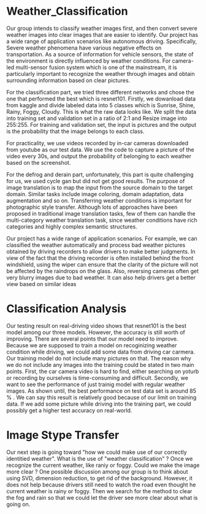 # Weather_Classification

Our group intends to classify weather images first, and then convert severe weather images into clear images that are easier to identify. Our project has a wide range of application scenarios like autonomous driving. Specifically, Severe weather phenomena have various negative effects on transportation. As a source of information for vehicle sensors, the state of the environment is directly influenced by weather conditions. For camera-led multi-sensor fusion system which is one of the mainstream, it is particularly important to recognize the weather through images and obtain surrounding information based on clear pictures.

For the classification part, we tried three different networks and chose the one that performed the best which is resnet101. Firstly, we dowanload data from kaggle and divide labeled data into 5 classes which is Sunrise, Shine, Rainy, Foggy, Cloudy. This is what the raw data looks like. We split the data into training set and validation set in a ratio of 2:1 and Resize image into 255:255. For training and validation set, the input is pictures and the output is the probability that the image belongs to each class.

For practicality, we use videos recorded by in-car cameras downloaded from youtube as our test data. We use the code to capture a picture of the video every 30s, and output the probability of belonging to each weather based on the screenshot.

For the defrog and derain part, unfortunately, this part is quite challenging for us, we used cycle gan but did not get good results.
The purpose of image translation is to map the input from the source domain to the target domain. Similar tasks include image coloring, domain adaptation, data augmentation and so on. Transferring weather conditions is important for photographic style transfer. Although lots of approaches have been proposed in traditional image translation tasks, few of them can handle the multi-category weather translation task, since weather conditions have rich categories and highly complex semantic structures.

Our project has a wide range of application scenarios. For example, we can classified the weather automatically and process bad weather pictures obtained by driving recorders to allow drivers to make better judgments. In view of the fact that the driving recorder is often installed behind the front windshield, using the wiper can ensure that the clarity of the picture will not be affected by the raindrops on the glass. Also, reversing cameras often get very blurry images due to bad weather. It can also help drivers get a better view based on similar ideas

# Classification Analysis
Our testing result on real-driving video shows that resnet101 is the best model among our three models. However, the accuracy is still worth of improving. There are several points that our model need to improve.
Because we are supposed to train a model on recoginizing weather condition while driving, we could add some data from driving car carmera. Our training model do not include many pictures on that. The reason why we do not include any images into the training could be stated in two main points. First, the car camera video is hard to find, either searching on yoturb or recording by ourselves is time-consuming and difficult. Secondly, we want to see the performance of just trainig model with regular weather images. As shown until, the best performance on test data set is around 85 % . We can say this result is relatively good because of our limit on training data. If we add some picture while driving into the training part, we could possibly get a higher test accuracy on real-world.

# Image Stype Transfer
Our next step is going toward "how we could make use of our correctly identitied weather". What is the use of "weather classification" ? Once we recognize the current weather, like raniy or foggy. Could we make the image more clear ? One possible discussion among our group is to think about using SVD, dimension reduction, to get rid of the background. However, it does not help because drivers still need to watch the road even thought he current weather is rainy or foggy. Then we search for the method to clear the fog and rain so that we could let the driver see more clear about what is going on.
